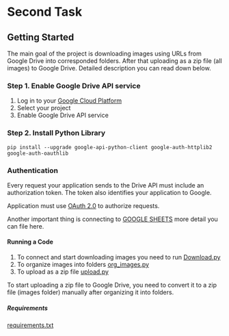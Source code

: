 # Second Task 

## Getting Started 

The main goal of the project is downloading images using URLs from Google Drive into corresponded folders. After that uploading as a zip file (all images) to Google Drive. Detailed description you can read down below. 

### Step 1. Enable Google Drive API service

1. Log in to your [Google Cloud Platform](https://console.cloud.google.com/)
2. Select your project
3. Enable Google Drive API service
  
### Step 2. Install Python Library

    pip install --upgrade google-api-python-client google-auth-httplib2 google-auth-oauthlib
    

### Authentication
Every request your application sends to the Drive API must include an authorization token. The token also identifies your application to Google.

Application must use [OAuth 2.0](https://developers.google.com/identity/protocols/oauth2) to authorize requests.

Another important thing is connecting to [GOOGLE SHEETS](https://learndataanalysis.org/getting-started-google-sheets-api-in-python-part-1/) more detail you can file here. 

#### Running a Code

1. To connect and start downloading images you need to run [Download.py](https://github.com/minbayevb/silicon_valley2/blob/master/Downloader.py) 
2. To organize images into folders [org_images.py](https://github.com/minbayevb/silicon_valley2/blob/master/org_images.py)
3. To upload as a zip file [upload.py](https://github.com/minbayevb/silicon_valley2/blob/master/upload.py) 

To start uploading a zip file to Google Drive, you need to convert it to a zip file (images folder) manually after organizing it into folders. 

##### Requirements

[requirements.txt](https://github.com/minbayevb/silicon_valley2/blob/master/requirements.txt)




